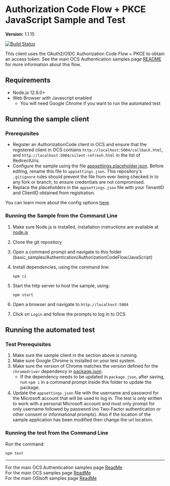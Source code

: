 # Authorization Code Flow + PKCE JavaScript Sample and Test

**Version:** 1.1.15

[![Build Status](https://dev.azure.com/osieng/engineering/_apis/build/status/product-readiness/OCS/osisoft.sample-ocs-authentication_authorization-nodejs?repoName=osisoft%2Fsample-ocs-authentication_authorization-nodejs&branchName=main)](https://dev.azure.com/osieng/engineering/_build/latest?definitionId=3089&repoName=osisoft%2Fsample-ocs-authentication_authorization-nodejs&branchName=main)

This client uses the OAuth2/OIDC Authorization Code Flow + PKCE to obtain an access token. See the main OCS Authentication samples page [README](https://github.com/osisoft/OSI-Samples-OCS/blob/main/docs/AUTHENTICATION_README.md) for more information about this flow.

## Requirements

- Node.js 12.6.0+
- Web Browser with Javascript enabled
  - You will need Google Chrome if you want to run the automated test

## Running the sample client

### Prerequisites

- Register an AuthorizationCode client in OCS and ensure that the registered client in OCS contains `http://localhost:5004/callback.html`, and `http://localhost:5004/silent-refresh.html` in the list of RedirectUris.
- Configure the sample using the file [appsettings.placeholder.json](src/appsettings.placeholder.json). Before editing, rename this file to `appsettings.json`. This repository's `.gitignore` rules should prevent the file from ever being checked in to any fork or branch, to ensure credentials are not compromised.
- Replace the placeholders in the `appsettings.json` file with your TenantID and ClientID obtained from registration.

You can learn more about the config options [here](https://github.com/IdentityModel/oidc-client-js/wiki#other-optional-settings).

### Running the Sample from the Command Line

1. Make sure Node.js is installed, installation instructions are available at [node.js](https://nodejs.org/en/)
2. Clone the git repository
3. Open a command prompt and navigate to this folder (basic_samples/Authentication/AuthorizationCodeFlow/JavaScript)
4. Install dependencies, using the command line:

   ```shell
   npm ci
   ```

5. Start the http server to host the sample, using:

   ```shell
   npm start
   ```

6. Open a browser and navigate to `http://localhost:5004`
7. Click on `Login` and follow the prompts to log in to OCS

## Running the automated test

### Test Prerequisites

1. Make sure the sample client in the section above is running.
1. Make sure Google Chrome is installed on your test system.
1. Make sure the version of Chrome matches the version defined for the `chromedriver` dependency in [package.json](package.json).
   - If the dependency needs to be updated in `package.json`, after saving, run `npm i` in a command prompt inside this folder to update the package.
1. Update the `appsettings.json` file with the username and password for the Microsoft account that will be used to log in. The test is only written to work with a personal Microsoft account and must only prompt for only username followed by password (no Two-Factor authentication or other consent or informational prompts). Also if the location of the sample application has been modified then change the url location.

### Running the test from the Command Line

Run the command:

```shell
npm test
```

---

For the main OCS Authentication samples page [ReadMe](https://github.com/osisoft/OSI-Samples-OCS/blob/main/docs/AUTHENTICATION_README.md)  
For the main OCS samples page [ReadMe](https://github.com/osisoft/OSI-Samples-OCS)  
For the main OSIsoft samples page [ReadMe](https://github.com/osisoft/OSI-Samples)
